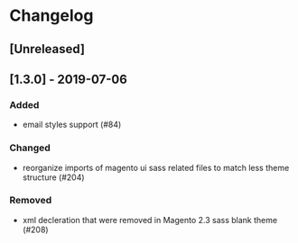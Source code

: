 # Changelog

## [Unreleased]

## [1.3.0] - 2019-07-06
### Added
- email styles support (#84)

### Changed
- reorganize imports of magento ui sass related files to match less theme structure (#204)

### Removed
- xml decleration that were removed in Magento 2.3 sass blank theme (#208)
